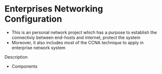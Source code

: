 # Enterprises Networking Configuration

- This is an personal network project which has a purpose to establish the connectiviy between end-hosts and internet, protect the system
- Moreover, it also includes most of the CCNA technique to apply in enterprise network system 

Description
+ Components
